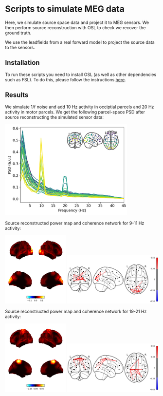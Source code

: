 # Scripts to simulate MEG data

Here, we simulate source space data and project it to MEG sensors. We then perform source reconstruction with OSL to check we recover the ground truth.

We use the leadfields from a real forward model to project the source data to the sensors.

## Installation

To run these scripts you need to install OSL (as well as other dependencies such as FSL). To do this, please follow the instructions [here](https://osl.readthedocs.io/en/latest/install.html).

## Results

We simulate 1/f noise and add 10 Hz activity in occiptial parcels and 20 Hz activity in motor parcels. We get the following parcel-space PSD after source reconstructing the simulated sensor data:

<img src="data/src/parc/psd.png" width="400">

Source reconstructed power map and coherence network for 9-11 Hz activity:
<p>
<img src="plots/static_pow_0.png" width="200">
<img src="plots/static_coh_0.png" width="300">
</p>

Source reconstructed power map and coherence network for 19-21 Hz activity:
<p>
<img src="plots/static_pow_1.png" width="200">
<img src="plots/static_coh_1.png" width="300">
</p>

